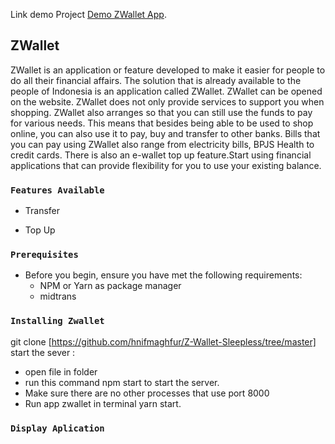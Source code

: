 Link demo Project [Demo ZWallet App](https://github.com/facebook/create-react-app).

## ZWallet

ZWallet is an application or feature developed to make it easier for people to do all their financial affairs. The solution that is already available to the people of Indonesia is an application called ZWallet. ZWallet can be opened on the website. ZWallet does not only provide services to support you when shopping.
ZWallet also arranges so that you can still use the funds to pay for various needs. This means that besides being able to be used to shop online, you can also use it to pay, buy and transfer to other banks. Bills that you can pay using ZWallet also range from electricity bills, BPJS Health to credit cards. There is also an e-wallet top up feature.Start using financial applications that can provide flexibility for you to use your existing balance.

### `Features Available`

- Transfer

* Top Up

### `Prerequisites`

- Before you begin, ensure you have met the following requirements:
  - NPM or Yarn as package manager
  * midtrans

### `Installing Zwallet`

git clone [https://github.com/hnifmaghfur/Z-Wallet-Sleepless/tree/master] start the sever :

- open file in folder
- run this command npm start to start the server.
- Make sure there are no other processes that use port 8000
- Run app zwallet in terminal yarn start.

### `Display Aplication`
